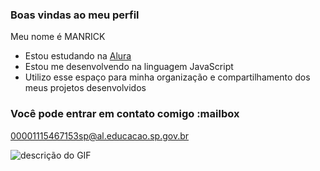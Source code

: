 ### Boas vindas ao meu perfil 

Meu nome é MANRICK

- Estou estudando na [Alura](https://www.alura.com.br)
- Estou me desenvolvendo na linguagem JavaScript
- Utilizo esse espaço para minha organização e compartilhamento dos meus projetos desenvolvidos

### Você pode entrar em contato comigo :mailbox

00001115467153sp@al.educacao.sp.gov.br




![descrição do GIF](https://media.tenor.com/NyPYMgyfKtEAAAAM/dance-happy-dance.gif)
